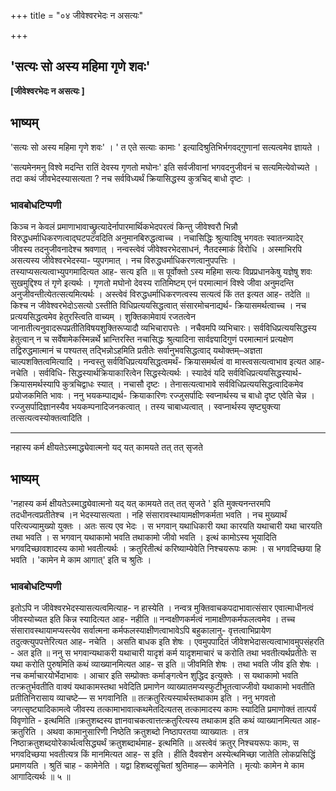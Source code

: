 +++
title = "०४ जीवेश्वरभेदः न असत्यः"

+++


## 'सत्यः सो अस्य महिमा गृणे शवः'

**\[जीवेश्वरभेदः न असत्यः \]**

## भाष्यम्

'सत्यः सो अस्य महिमा गृणे शवः' । ' त एते सत्याः कामाः ' इत्यादिश्रुतिभिर्भगवद्गुणानां सत्यत्वमेव ज्ञायते ।

'सत्यमेनमनु विश्वे मदन्ति रातिं देवस्य गृणतो मघोनः' इति सर्वजीवानां भगवदनुजीवनं च सत्यमित्येवोच्यते । तदा कथं जीवभेदस्यासत्यता ? नच सर्वविध्यर्थं क्रियासिद्धस्य कुत्रचिद् बाधो दृष्टः ।

### **भावबोधटिप्पणी**

किञ्च न केवलं प्रमाणाभावाच्छ्रुत्यादेर्नापारमार्थिकभेदपरत्वं किन्तु जीवेश्वरौ भिन्नौ विरुद्धधर्माधिकरणत्वाद्घटपटवदिति अनुमानबिरुद्धत्वाच्च । नचासिद्धिः श्रुत्यादिषु भगवतः स्वातन्त्र्यादेर् जीवस्य तदनुजीवनादेश्च श्रवणात् । नन्वस्त्वेवं जीवेश्वरभेदसाधनं, नैतदस्माकं विरोधि । अस्माभिरपि असत्यस्य जीवेश्वरभेदस्या- प्युपगमात् । नच विरुद्धधर्माधिकरणत्वानुपपत्तिः । तस्याप्यसत्यत्वाभ्युपगमादित्यत आह- सत्य इति ॥ स पूर्वोक्तो ऽस्य महिमा सत्यः विप्रप्रधानकेषु यज्ञेषु शवः सुखमुद्दिश्य तं गृणे इत्यर्थः । गृणतो मघोनो देवस्य रातिमिष्टम् एनं परमात्मानं विश्वे जीवा अनुमदन्ति अनुजीवन्तीत्येतत्सत्यमित्यर्थः । अस्त्वेवं विरुद्धधर्माधिकरणत्वस्य सत्यत्वं किं तत इत्यत आह- तदेति ॥ किश्च न जीवेश्वरभेदोऽसत्यो ऽस्तीति विधिप्रत्ययसिद्धत्वात् संसारमोचनाद्यर्थ- क्रियासमर्थत्वाच्च । नच प्रत्ययसिद्धत्वमेव हेतुरस्त्विति वाच्यम् । शुक्तिकामेवायं रजतत्वेन जानातीत्यनुवादरूपप्रतीतिविषयशुक्तिरूप्यादौ व्यभिचारापत्तेः । नचैवमपि व्यभिचारः। सर्वविधिप्रत्ययसिद्धस्य हेतुत्वान् न च सर्वेषामेकस्मिन्नर्थे भ्रान्तिरस्ति नचासिद्धः श्रुत्यादिना सार्वज्ञ्यादिगुणं परमात्मानं प्रत्यक्षेण तद्विरुद्धमात्मानं च पश्यतस् तद्भिन्नोऽहमिति प्रतीतेः सर्वानुभवसिद्धत्वाद् यथोक्तम्–अज्ञता चाल्पशक्तित्वमित्यादि । नन्वस्तु सर्वविधिप्रत्ययसिद्धत्वमर्थं- क्रियासमर्थत्वं वा मास्त्वसत्यत्वाभाव इत्यत आह- नचेति । सर्वविधि- सिद्धस्यार्थक्रियाकारित्वेन सिद्धस्येत्यर्थः । स्यादेवं यदि सर्वविधिप्रत्ययसिद्धस्यार्थ- क्रियासमर्थस्यापि कुत्रचिद्वाधः स्यात् । नचासौ दृष्टः । तेनासत्यत्वाभावे सर्वविधिप्रत्ययसिद्धत्वादिकमेव प्रयोजकमिति भावः । ननु भयकम्पाद्यर्थ- क्रियाकारिणः रज्जुसर्पादिः स्वप्नार्थस्य च बाधो दृष्ट एवेति चेन्न । रज्जुसर्पादिज्ञानस्यैव भयकम्पनादिजनकत्वात् । तस्य चाबाध्यत्वात् । स्वप्नार्थस्य सृष्ट्युक्त्या तत्सत्यत्वस्योक्तत्वादिति ।

------------------------------------------------------------------------

नहास्य कर्म क्षीयतेऽस्माद्ध्येवात्मनो यद् यत् कामयते तत् तत् सृजते

## **भाष्यम्**

'नहास्य कर्म क्षीयतेऽस्माद्ध्येवात्मनो यद् यत् कामयते तत् तत् सृजते ' इति मुक्त्यनन्तरमपि तदधीनत्वप्रतीतेश्च ।न भेदस्यासत्यता । नहि संसारावस्थायामक्षीणकर्मता भवति । नच मुख्यार्थं परित्यज्यामुख्यो युक्तः । अतः सत्य एव भेदः । स भगवान् यथाधिकारी यथा कारयति यथाचारी यथा चारयति तथा भवति । स भगवान् यथाकामो भवति तथाकामो जीवो भवति । इत्थं कामोऽस्य भूयादिति भगवदिच्छावशादस्य कामो भवतीत्यर्थः । क्रतुरितीत्थं करिष्याम्येवेति निश्चयरूपः कामः । स भगवदिच्छया हि भवति । 'कामेन मे काम आगात्' इति च श्रुतिः ।

### **भावबोधटिप्पणी**

इतोऽपि न जीवेश्वरभेदस्यासत्यत्वमित्याह- न हास्येति । नन्वत्र मुक्तिवाचकपदाभावात्संसार एवात्माधीनत्वं जीवस्योच्यत इति किन्न स्यादित्यत आह- नहीति ॥ नन्वक्षीणकर्मत्वं नामाक्षीणकर्मफलत्वमेव । तच्च संसारावस्थायामप्यस्त्येव सर्वात्मना कर्मफलस्याक्षीणत्वाभावेऽपि बहुकालानु- वृत्तत्वाभिप्रायेण तदुत्क्त्युपपत्तेरित्यत आह- नचेति । असति बाधक इति शेषः । एवमुपपादितं जीवेशभेदासत्यत्वाभावमुपसंहरति - अत इति ॥ ननु स भगवान्यथाकरी यथाचारी यादृशं कर्म यादृशमाचारं च करोति तथा भवतीत्यर्थप्रतीतेः स यथा करोति पुरुषमिति कथं व्याख्यानमित्यत आह- स इति ॥ जीवमिति शेषः । तथा भवति जीव इति शेषः । नच कर्माचारयोर्भेदाभावः । आचार इति सम्प्रोक्तः कर्माङ्गत्वेन शुद्धिद इत्युक्तेः । स यथाकामो भवति तत्क्रतुर्भवतीति वाक्यं यथाकामस्तथा भवेदिति प्रमाणेन व्याख्यातमप्यस्फुटीभूतत्वाज्जीवो यथाकामो भवतीति प्रतीतिनिरासाय व्याचष्टे— स भगवानिति ॥ तत्क्रतुरित्यस्यार्थस्तथाकाम इति । ननु भगवतो जगत्सृष्ट्यादिकामत्वे जीवस्य तत्कामाभावात्कथमेतदित्यतस् तत्कामादस्य कामः स्यादिति प्रमाणोक्तं तात्पर्यं विवृणोति - इत्थमिति ॥क्रतुशब्दस्य ज्ञानवाचकत्वात्तत्क्रतुरित्यस्य तथाकाम इति कथं व्याख्यानमित्यत आह- क्रतुरिति । अथवा कामानुसारिणी निष्ठेति क्रतुशब्दो निष्ठापरतया व्याख्यातः । तत्र निष्ठाक्रतुशब्दयोरेकार्थत्वसिद्ध्यर्थं क्रतुशब्दार्थमाह- इत्थमिति ॥ अस्त्वेवं क्रतुर् निश्चयरूपः कामः, स भगवदिच्छया भवतीत्यत्र किं मानमित्यत आह- स इति । हीति दैववशेन अस्येत्थमिच्छा जातेति लोकप्रसिद्धिं प्रमाणयति । श्रुतिं चाह - कामेनेति । यद्वा हिशब्दसूचितां श्रुतिमाह— कामेनेति । मृत्योः कामेन मे काम आगादित्यर्थः ॥ ५ ॥

